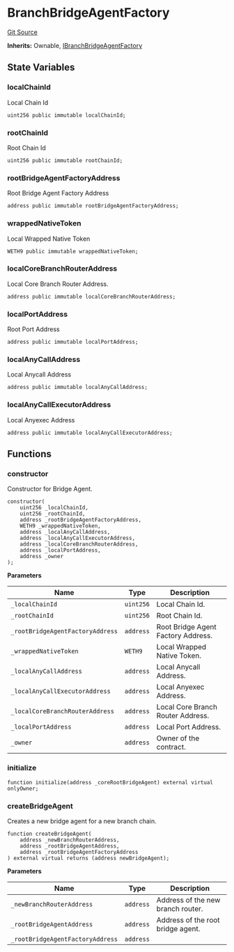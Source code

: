 # BranchBridgeAgentFactory
[Git Source](https://github.com/Maia-DAO/test-env-V2/blob/84b5f9e8695c91ddb02f27bb3dfb1c652f55ced4/ulysses-omnichain/factories/BranchBridgeAgentFactory.sol)

**Inherits:**
Ownable, [IBranchBridgeAgentFactory](/ulysses-omnichain/interfaces/IBranchBridgeAgentFactory.sol/interface.IBranchBridgeAgentFactory.md)


## State Variables
### localChainId
Local Chain Id


```solidity
uint256 public immutable localChainId;
```


### rootChainId
Root Chain Id


```solidity
uint256 public immutable rootChainId;
```


### rootBridgeAgentFactoryAddress
Root Bridge Agent Factory Address


```solidity
address public immutable rootBridgeAgentFactoryAddress;
```


### wrappedNativeToken
Local Wrapped Native Token


```solidity
WETH9 public immutable wrappedNativeToken;
```


### localCoreBranchRouterAddress
Local Core Branch Router Address.


```solidity
address public immutable localCoreBranchRouterAddress;
```


### localPortAddress
Root Port Address


```solidity
address public immutable localPortAddress;
```


### localAnyCallAddress
Local Anycall Address


```solidity
address public immutable localAnyCallAddress;
```


### localAnyCallExecutorAddress
Local Anyexec Address


```solidity
address public immutable localAnyCallExecutorAddress;
```


## Functions
### constructor

Constructor for Bridge Agent.


```solidity
constructor(
    uint256 _localChainId,
    uint256 _rootChainId,
    address _rootBridgeAgentFactoryAddress,
    WETH9 _wrappedNativeToken,
    address _localAnyCallAddress,
    address _localAnyCallExecutorAddress,
    address _localCoreBranchRouterAddress,
    address _localPortAddress,
    address _owner
);
```
**Parameters**

|Name|Type|Description|
|----|----|-----------|
|`_localChainId`|`uint256`|Local Chain Id.|
|`_rootChainId`|`uint256`|Root Chain Id.|
|`_rootBridgeAgentFactoryAddress`|`address`|Root Bridge Agent Factory Address.|
|`_wrappedNativeToken`|`WETH9`|Local Wrapped Native Token.|
|`_localAnyCallAddress`|`address`|Local Anycall Address.|
|`_localAnyCallExecutorAddress`|`address`|Local Anyexec Address.|
|`_localCoreBranchRouterAddress`|`address`|Local Core Branch Router Address.|
|`_localPortAddress`|`address`|Local Port Address.|
|`_owner`|`address`|Owner of the contract.|


### initialize


```solidity
function initialize(address _coreRootBridgeAgent) external virtual onlyOwner;
```

### createBridgeAgent

Creates a new bridge agent for a new branch chain.


```solidity
function createBridgeAgent(
    address _newBranchRouterAddress,
    address _rootBridgeAgentAddress,
    address _rootBridgeAgentFactoryAddress
) external virtual returns (address newBridgeAgent);
```
**Parameters**

|Name|Type|Description|
|----|----|-----------|
|`_newBranchRouterAddress`|`address`|Address of the new branch router.|
|`_rootBridgeAgentAddress`|`address`|Address of the root bridge agent.|
|`_rootBridgeAgentFactoryAddress`|`address`||


